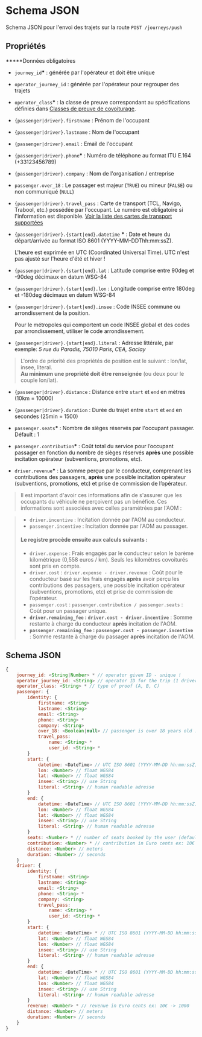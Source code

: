 # Schema JSON

Schema JSON pour l'envoi des trajets sur la route `POST /journeys/push`

## Propriétés

**\***Données obligatoires

* `journey_id`**\*** : générée par l'opérateur et  doit être unique
* `operator_journey_id` : générée par l'opérateur pour regrouper des trajets
* `operator_class`**\*** : la classe de preuve correspondant au spécifications définies dans [Classes de preuve de covoiturage](../specifications/classes-de-preuve-de-covoiturage.md).
* `{passenger|driver}.firstname` : Prénom de l'occupant
* `{passenger|driver}.lastname` : Nom de l'occupant
* `{passenger|driver}.email` : Email de l'occupant
* `{passenger|driver}.phone`**\*** : Numéro de téléphone au format ITU E.164 \(+33123456789\)
* `{passenger|driver}.company` : Nom de l'organisation / entreprise
* `passenger.over_18` : Le passager est majeur \(`TRUE`\) ou mineur \(`FALSE`\) ou non communiqué \(`NULL`\)
* `{passenger|driver}.travel_pass` : Carte de transport \(TCL, Navigo, Trabool, etc.\) possédée par l'occupant. Le numéro est obligatoire si l'information est disponible. [Voir la liste des cartes de transport supportées](cartes-de-transport-supportees.md)
* `{passenger|driver}.{start|end}.datetime` **\*** : Date et heure du départ/arrivée au format ISO 8601 \(YYYY-MM-DDThh:mm:ssZ\).

  L'heure est exprimée en UTC \(Coordinated Universal Time\). UTC n'est pas ajusté sur l'heure d'été et hiver !

* `{passenger|driver}.{start|end}.lat` : Latitude comprise entre 90deg et -90deg décimaux en datum WSG-84
* `{passenger|driver}.{start|end}.lon` : Longitude comprise entre 180deg et -180deg décimaux en datum WSG-84
* `{passenger|driver}.{start|end}.insee` : Code INSEE commune ou arrondissement de la position.

  Pour le métropoles qui comportent un code INSEE global et des codes par arrondissement, utiliser le code arrondissement.

* `{passenger|driver}.{start|end}.literal` : Adresse littérale, par exemple: _5 rue du Paradis, 75010 Paris_, _CEA, Saclay_

> L'ordre de priorité des propriétés de position est le suivant : lon/lat, insee, literal.  
> **Au minimum une propriété doit être renseignée** \(ou deux pour le couple lon/lat\).

* `{passenger|driver}.distance` : Distance entre `start` et `end` en mètres \(10km = 10000\)
* `{passenger|driver}.duration` : Durée du trajet entre `start` et `end` en secondes \(25min = 1500\)



* `passenger.seats`**\*** : Nombre de sièges réservés par l'occupant passager. Défault : 1
* `passenger.contribution`**\*** : Coût total du service pour l’occupant passager en fonction du nombre de sièges réservés **après** une possible incitation opérateur \(subventions, promotions, etc\).
* `driver.revenue`**\*** : La somme perçue par le conducteur, comprenant les contributions des passagers, **après** une possible incitation opérateur \(subventions, promotions, etc\) et prise de commission de l’opérateur.

> Il est important d'avoir ces informations afin de s'assurer que les occupants du véhicule ne perçoivent pas un bénéfice. Ces informations sont associées avec celles paramétrées par l'AOM :

> * `driver.incentive` : Incitation donnée par l'AOM au conducteur.
> * `passenger.incentive` : Incitation donnée par l'AOM au passager.
>
> #### **Le registre procède ensuite aux calculs suivants :** 
>
> * `driver.expense` : Frais engagés par le conducteur selon le barème kilométrique \(0,558 euros / km\). Seuls les kilomètres covoiturés sont pris en compte.
> * `driver.cost` : `driver.expense - driver.revenue` : Coût pour le conducteur basé sur les frais engagés **après** avoir perçu les contributions des passagers, une possible incitation opérateur \(subventions, promotions, etc\) et prise de commission de l’opérateur.
> * `passenger.cost` : `passenger.contribution / passenger.seats` : Coût pour un passager unique.
> * **`driver.remaining_fee` : `driver.cost - driver.incentive`** : Somme restante à charge du conducteur **après** incitation de l'AOM.
> * **`passenger.remaining_fee` : `passenger.cost - passenger.incentive`** : Somme restante à charge du passager **après** incitation de l'AOM.

## Schema JSON

```javascript
{
    journey_id: <String|Number> * // operator given ID - unique !
    operator_journey_id: <String> // operator ID for the trip (1 driver, many passengers)
    operator_class: <String> * // type of proof (A, B, C)
    passenger: {
        identity: {
            firstname: <String>
            lastname: <String>
            email: <String>
            phone: <String> *
            company: <String>
            over_18: <Boolean|null> // passenger is over 18 years old : true|false|null
            travel_pass:
                name: <String> *
                user_id: <String> *
        }
        start: {
            datetime: <DateTime> // UTC ISO 8601 (YYYY-MM-DD hh:mm:ssZ)
            lon: <Number> // float WGS84
            lat: <Number> // float WGS84
            insee: <String> // use String
            literal: <String> // human readable adresse
        }
        end: {
            datetime: <DateTime> // UTC ISO 8601 (YYYY-MM-DD hh:mm:ssZ)
            lon: <Number> // float WGS84
            lat: <Number> // float WGS84
            insee: <String> // use String
            literal: <String> // human readable adresse
        }
        seats: <Number> * // number of seats booked by the user (default: 1)
        contribution: <Number> * // contribution in Euro cents ex: 10€ -> 1000
        distance: <Number> // meters
        duration: <Number> // seconds
    }
    driver: {
        identity: {
            firstname: <String>
            lastname: <String>
            email: <String>
            phone: <String> *
            company: <String>
            travel_pass:
                name: <String> *
                user_id: <String> *
        }
        start: {
            datetime: <DateTime> * // UTC ISO 8601 (YYYY-MM-DD hh:mm:ssZ)
            lat: <Number> // float WGS84
            lon: <Number> // float WGS84
            insee: <String> // use String
            literal: <String> // human readable adresse
        }
        end: {
            datetime: <DateTime> * // UTC ISO 8601 (YYYY-MM-DD hh:mm:ssZ)
            lat: <Number> // float WGS84
            lon: <Number> // float WGS84
            insee: <String> // use String
            literal: <String> // human readable adresse
        }
        revenue: <Number> * // revenue in Euro cents ex: 10€ -> 1000 
        distance: <Number> // meters
        duration: <Number> // seconds    
    }
}
```

